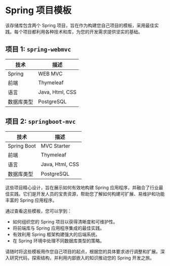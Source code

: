 # Spring 项目模板

该存储库包含两个 Spring 项目，旨在作为构建您自己项目的模板，采用最佳实践。每个项目都利用各种技术和库，为您的开发需求提供坚实的基础。

## 项目 1: `spring-webmvc`

| 技术        | 描述             |
|-------------|------------------|
| Spring      | WEB MVC          |
| 前端        | Thymeleaf        |
| 语言        | Java, Html, CSS  |
| 数据库类型  | PostgreSQL       |

## 项目 2: `springboot-mvc`

| 技术        | 描述             |
|-------------|------------------|
| Spring Boot | MVC Starter      |
| 前端        | Thymeleaf        |
| 语言        | Java, Html, CSS  |
| 数据库类型  | PostgreSQL       |

这些项目精心设计，旨在展示如何有效地构建 Spring 应用程序，并融合了行业最佳实践。它们是开发人员的宝贵资源，帮助您了解如何构建可扩展、易维护和功能丰富的 Spring 应用程序。

通过查看这些模板，您可以学到：

- 如何组织您的 Spring 项目以获得清晰度和可维护性。
- 将前端库与 Spring 应用程序集成的最佳实践。
- 有效利用 Spring 框架构建强大的后端系统。
- 在 Spring 环境中处理不同数据库类型的策略。

请随时将这些模板用作您自己项目的起点，根据您的具体要求进行调整和扩展。深入研究代码，探索结构，并利用内部嵌入的知识推动您的 Spring 开发之旅。